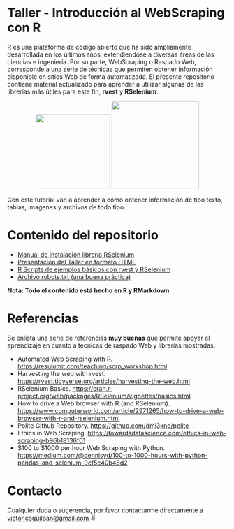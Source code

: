 # Taller - Introducción al WebScraping con R

R es una plataforma de código abierto que ha sido ampliamente desarrollada en los últimos años, extendiendose a diversas áreas de las ciencias e ingeniería. Por su parte, WebScraping o Raspado Web, corresponde a una serie de técnicas que permiten obtener información disponible en sitios Web de forma automatizada. El presente repositorio contiene material actualizado para aprender a utilizar algunas de las librerías más útiles para este fin, **rvest** y **RSelenium**.


<p align="center">
<img width="170" src = "https://www.franklinsantos.com/posts/2021-05-31-webscraping/logo.png" /> <img src = "https://miro.medium.com/max/724/1*YaNXYO-ShWtG26jm9yhR6A.png" width ="200" />
</p>

Con este tutorial van a aprender a cómo obtener información de tipo texto, tablas, imagenes y archivos de todo tipo.

# Contenido del repositorio

* [Manual de instalación librería RSelenium](https://victorcaquilpan.github.io/TallerWebScrapingUAI/ManualRSelenium.html#1)
* [Presentación del Taller en formato HTML](https://victorcaquilpan.github.io/TallerWebScrapingUAI/Taller-Webscraping.html#1)
* [R Scripts de ejemplos básicos con rvest y RSelenium](https://github.com/victorcaquilpan/TallerWebScrapingUAI/tree/main/Scripts)
* [Archivo robots.txt (una buena práctica)](https://victorcaquilpan.github.io/TallerWebScrapingUAI/Robots.txt.html#1)

**Nota: Todo el contenido está hecho en R y RMarkdown**

# Referencias

Se enlista una serie de referencias **muy buenas** que permite apoyar el aprendizaje en cuanto a técnicas de raspado Web y librerías mostradas. 

* Automated Web Scraping with R. https://resulumit.com/teaching/scrp_workshop.html
* Harvesting the web with rvest. https://rvest.tidyverse.org/articles/harvesting-the-web.html
* RSelenium Basics. https://cran.r-project.org/web/packages/RSelenium/vignettes/basics.html
* How to drive a Web browser with R (and RSelenium). https://www.computerworld.com/article/2971265/how-to-drive-a-web-browser-with-r-and-rselenium.html
* Polite Github Repository. https://github.com/dmi3kno/polite
* Ethics in Web Scraping. https://towardsdatascience.com/ethics-in-web-scraping-b96b18136f01
* $100 to $1000 per hour Web Scraping with Python. https://medium.com/@dennisyd/100-to-1000-hours-with-python-pandas-and-selenium-9cf5c40b46d2

# Contacto

Cualquier duda o sugerencia, por favor contactarme directamente a victor.caquilpan@gmail.com ✌️
